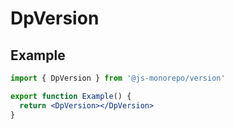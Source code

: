 # DpVersion

## Example

```jsx
import { DpVersion } from '@js-monorepo/version'

export function Example() {
  return <DpVersion></DpVersion>
}
```
